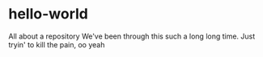 # hello-world
All about a repository 
We've been through this such a long long time. Just tryin' to kill the pain, oo yeah
